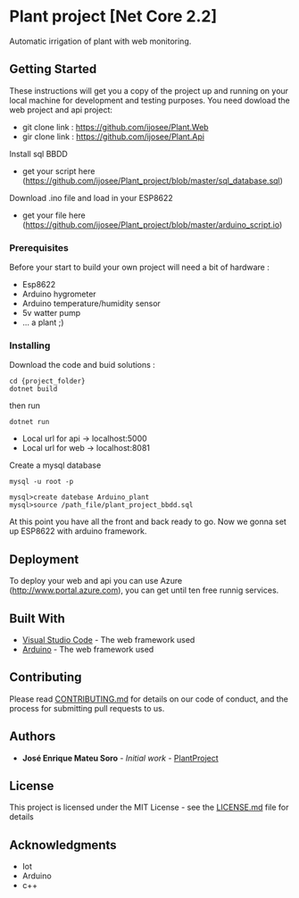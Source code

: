 # Plant project [Net Core 2.2]


Automatic irrigation of plant with web monitoring.
## Getting Started

These instructions will get you a copy of the project up and running on your local machine for development and testing purposes. 
You need dowload the web project and api project: 
 - git clone link : https://github.com/ijosee/Plant.Web
 - gir clone link : https://github.com/ijosee/Plant.Api

Install sql BBDD
  * get your script here (https://github.com/ijosee/Plant_project/blob/master/sql_database.sql)

Download .ino file and load in your ESP8622
  * get your file here (https://github.com/ijosee/Plant_project/blob/master/arduino_script.io)

### Prerequisites

Before your start to build your own project will need a bit of hardware : 
 - Esp8622
 - Arduino hygrometer
 - Arduino temperature/humidity sensor
 - 5v watter pump
 - ... a plant ;)
 
### Installing

Download the code and buid solutions : 
```
cd {project_folder}
dotnet build
```
then run 
```
dotnet run
```

- Local url for api -> localhost:5000
- Local url for web -> localhost:8081

Create a mysql database

```
mysql -u root -p

mysql>create datebase Arduino_plant
mysql>source /path_file/plant_project_bbdd.sql
```

At this point you have all the front and back ready to go. Now we gonna set up ESP8622 with arduino framework.

## Deployment

To deploy your web and api you can use Azure (http://www.portal.azure.com), you can get until ten free runnig services.

## Built With

* [Visual Studio Code](http://www.code.visualstudio.com/) - The web framework used
* [Arduino](https://www.arduino.cc/) - The web framework used

## Contributing

Please read [CONTRIBUTING.md](https://gist.github.com/PurpleBooth/b24679402957c63ec426) for details on our code of conduct, and the process for submitting pull requests to us.


## Authors

* **José Enrique Mateu Soro** - *Initial work* - [PlantProject](https://github.com/ijosee/Plant_project/)

## License

This project is licensed under the MIT License - see the [LICENSE.md](LICENSE.md) file for details

## Acknowledgments

* Iot
* Arduino
* c++

